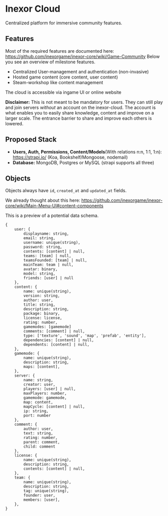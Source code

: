 # Inexor Cloud
Centralized platform for immersive community features.

## Features
Most of the required features are documented here: https://github.com/inexorgame/inexor-core/wiki/Game-Community
Below you see an overview of milestone features.

- Centralized User-management and authentication (non-invasive)
- Hosted game content (core content, user content)
- Steam-workshop like content management

The cloud is accessible via ingame UI or online website

**Disclaimer:** This is not meant to be mandatory for users. They can still play and join servers _without_ an account on the inexor-cloud. The account is what enables you to easily share knowledge, content and improve on a larger scale. The entrance barrier to share and improve each others is lowered.

## Proposed Stack

- **Users, Auth, Permissions, Content/Models**(With relations n:n, 1:1, 1:n): https://strapi.io/ (Koa, Bookshelf/Mongoose, nodemail)
- **Database:** MongoDB, Postgres or MySQL (strapi supports all three)

## Objects

Objects always have `id`, `created_at` and `updated_at` fields.

We already thought about this here: https://github.com/inexorgame/inexor-core/wiki/Main-Menu-UI#content-components

This is a preview of a potential data schema.

```
{
    user: {
        displayname: string,
        email: string,
        username: unique(string),
        password: string,
        contents: [content] | null,
        teams: [team] | null,
        teamsFounded: [team] | null,
        mainTeam: team | null,
        avatar: binary,
        model: string,
        friends: [user] | null
    },
    content: {
        name: unique(string),
        version: string,
        author: user,
        title: string,
        description: string,
        package: binary,
        license: license,
        rating: number,
        gamemodes: [gamemode]
        comments: [comment] | null,
        type: ['texture', 'sound', 'map', 'prefab', 'entity'],
        dependencies: [content] | null,
        dependents: [content] | null,
    },
    gamemode: {
        name: unique(string),
        description: string,
        maps: [content],
    },
    server: {
        name: string,
        creator: user,
        players: [user] | null,
        maxPlayers: number,
        gamemode: gamemode,
        map: content,
        mapCycle: [content] | null,
        ip: string,
        port: number
    },
    comment: {
        author: user,
        text: string,
        rating: number,
        parent: comment,
        child: comment
    },
    license: {
        name: unique(string),
        description: string,
        contents: [content] | null,
    },
    team: {
        name: unique(string),
        description: string,
        tag: unique(string),
        founder: user,
        members: [user],
    },
}
```
